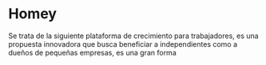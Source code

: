 # Homey
Se trata de la siguiente plataforma de crecimiento para trabajadores, es una propuesta innovadora que busca beneficiar a independientes como a dueños de pequeñas empresas, es una gran forma 